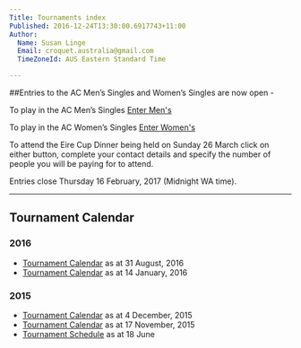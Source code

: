 ```yaml
---
Title: Tournaments index
Published: 2016-12-24T13:30:00.6917743+11:00
Author:
  Name: Susan Linge
  Email: croquet.australia@gmail.com
  TimeZoneId: AUS Eastern Standard Time

---
```

##Entries to the AC Men’s Singles and Women’s Singles are now open - 

To play in the AC Men’s Singles <a href="/tournaments/2017/ac/mens-open" class="btn btn-primary btn-lg" role="button">Enter Men's</a> 

To play in the AC Women’s Singles <a href="/tournaments/2017/ac/womens-open" class="btn btn-primary btn-lg" role="button">Enter Women's</a>

To attend the Eire Cup Dinner being held on Sunday 26 March click on either button, complete your contact details and specify the number of people you will be paying for to attend. 

Entries close Thursday 16 February, 2017 (Midnight WA time).
________________


## Tournament Calendar

### 2016

- [Tournament Calendar](/tournaments/aca-tournament-calendar-as-at-31-august-2016.pdf) as at 31 August, 2016
- [Tournament Calendar](/aca-tournament-calendar-as-at-14-january-2016.pdf) as at 14 January, 2016

### 2015

- [Tournament Calendar](/2015-2019-aca-tournament-program-as-at-4-december.pdf) as at 4 December, 2015
- [Tournament Calendar](/2015-2019-aca-tournament-calendar-as-at-17-nov-2015.pdf) as at 17 November, 2015
- [Tournament Schedule](/2015-2019-aca-tournament-program-as-at-18-june-2015-2-.pdf) as at 18 June